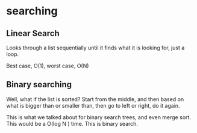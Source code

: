 # searching

## Linear Search

Looks through a list sequentially until it finds what it is looking for, just a loop.

Best case, O(1), worst case, O(N)

## Binary searching

Well, what if the list is sorted? Start from the middle, and then based on what is bigger than or smaller than, then go to left or right, do it again.

This is what we talked about for binary search trees, and even merge sort. This would be a O(log N ) time. This is binary search. 

